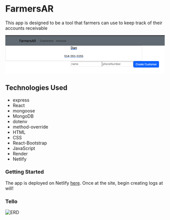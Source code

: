 # FarmersAR

This app is designed to be a tool that farmers can use to keep track of their accounts receivable

![MySpellBook](/public/Screenshot%202023-05-23%20at%207.38.57%20AM.png)

## Technologies Used

- express
- React
- mongoose
- MongoDB
- dotenv
- method-override
- HTML
- CSS
- React-Bootstrap
- JavaScript
- Render
- Netlify

### Getting Started

The app is deployed on Netlify [here](https://646ca6f7416f3407a61ba423--deluxe-sfogliatella-097f50.netlify.app/). Once at the site, begin creating logs at will!

### Tello

![ERD](https://trello.com/b/1dix91ef/farmersar)